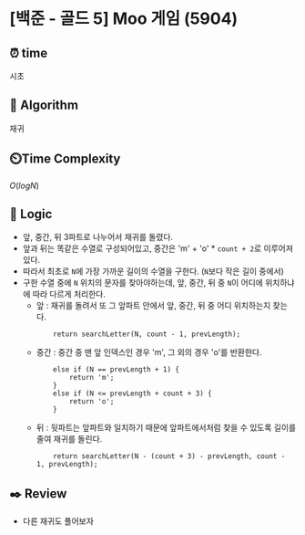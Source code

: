 # [백준 - 골드 5] Moo 게임 (5904)
 
## ⏰  **time**

시초

## :pushpin: **Algorithm**

재귀

## ⏲️**Time Complexity**

$O(logN)$

## :round_pushpin: **Logic**

- 앞, 중간, 뒤 3파트로 나누어서 재귀를 돌렸다.
- 앞과 뒤는 똑같은 수열로 구성되어있고, 중간은 'm' + 'o' * `count + 2`로 이루어져있다.
- 따라서 최초로 `N`에 가장 가까운 길이의 수열을 구한다. (`N`보다 작은 길이 중에서)
- 구한 수열 중에 `N` 위치의 문자를 찾아야하는데, 앞, 중간, 뒤 중 `N`이 어디에 위치하냐에 따라 다르게 처리한다.
    - 앞 : 재귀를 돌려서 또 그 앞파트 안에서 앞, 중간, 뒤 중 어디 위치하는지 찾는다.
        ```
            return searchLetter(N, count - 1, prevLength);
        ```
    - 중간 : 중간 중 맨 앞 인덱스인 경우 'm', 그 외의 경우 'o'를 반환한다.
        ```
            else if (N == prevLength + 1) {
                return 'm';
            }
            else if (N <= prevLength + count + 3) {
                return 'o';
            }
        ```
    - 뒤 : 뒷파트는 앞파트와 일치하기 때문에 앞파트에서처럼 찾을 수 있도록 길이를 줄여 재귀를 돌린다.
        ```
            return searchLetter(N - (count + 3) - prevLength, count - 1, prevLength);
        ```

## :black_nib: **Review**
- 다른 재귀도 풀어보자